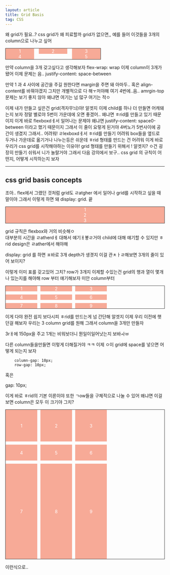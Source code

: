 ```yaml
---
layout: article
title: Grid Basis
tag: CSS
---
```


왜 grid가 필요..?
css grid가 왜 피료할까
grid가 없으면,,
예를 들어
이것들을 3개의 column으로 나누고 싶어

<div class="father">
    <div class="child">1</div>
    <div class="child">2</div>
    <div class="child">3</div>
    <div class="child">4</div>
    <div class="child">5</div>

</div>

<style>
    .father {
        width: 300px;
        border: 1px solid #333;
        display:flex;
        flex-wrap: wrap;
        justify-content: space-between;
    }

    .child {
        color: #fff;
        display: flex;
        justify-content:center;
        align-items: center;
        background: #F7AA97;
        flex-basis: 30%;
    }

</style>

만약 column을 3개 갖고싶다고 생각해보자
flex-wrap: wrap
이제 column이 3개가 됐어
이제 문제는 음..
justify-content: space-between

만약 1 과 4 사이에 공간을 주길 원한다면
margin을 주면 돼 아마두..
혹은 align-content를 바꿔야겠지
그치만 개별적으로 다 해ㅜ저야해
여기 4번에..음..
amrgin-top
문제는 보기 좋지 않아
왜냐면 여기는 넘 많구 여기는 적ㅇ

이제 내가 만들고 싶은건 grid(격자무늬)야! 알겟지
이제 child를 하나 더 만들면 어캐돼는지 보자
정말 별로야
5번이 가운데에 오면 좋겠어..
왜냐면 ㅎrid를 만들고 있기 때문이지
이게 바로 flexboxdㅔ서 일어나는 문제야
왜냐면
justify-content: space0-between 이라고 했기 때문이지 그래서 이 줄이 요렇게 된거야
4버노가 5번사이에 공간이 생겼지
그래서.. 어려워! ㄹlexboxdㅔ서 ㅎrid를 만들기 어려워
box들을 옆드로 두거나 가운데로 옮기거나
나누는등은 쉬운데
ㅎrid 형태를 만드는 건 어려워
이게 바로 우리가 css grid를 시작해야하는 이유야!
grid 형태를 만들기 위해서 ! 알겟지?
ㅇ건 굉장히 만들기 쉬워서 니가 놀랄거야
그래서 다음 강의에서 보구..
css grid 의 규칙이 어떤지, 어떻게 시작하는지 보자

---

## css grid basis concepts

조아.. flex에서 그랬던 것처럼
grid도 ㄹatgher 에서 일어나
grid를 시작하고 싶을 때 말이야
그래서 이렇게 하면 돼
display: grid. 끝

<div class="grid">
    <div class="item">1</div>
    <div class="item">2</div>
    <div class="item">3</div>
</div>

<style>
    .grid {
        border: 1px solid #333;
        display: grid;
    }

    .item {
        color: #fff;
        display: flex;
        justify-content:center;
        align-items: center;
        background: #F7AA97;
        flex-basis: 30%;
    }
</style>

grid 규칙은 flexbox와 거의 비슷해ㅇ\
대부분의 시간을 ㄹatherdㅔ 대해서 얘기ㅐ봏ㄹ거야
child에 대해 얘기할 수 있지만
ㅎrid design은 ㄹather에서 해야해

display: grid 를 하면 ㅍ바로 3개 depth가 생겻지
이걸 관ㅊㅏㄹ해보면 3개의 줄이 있어 보이지?

이렇게 이미 표를 갖고있어 그치?
row가 3개지
이제할 수있는건
grid의 행과 열이 몇개나 있는지를 해야해
row 부터 얘기해보자
미안 column부터

<div class="grid2">
    <div class="item2">1</div>
    <div class="item2">2</div>
    <div class="item2">3</div>
    <div class="item2">4</div>
    <div class="item2">5</div>
    <div class="item2">6</div>
    <div class="item2">7</div>
    <div class="item2">8</div>
    <div class="item2">9</div>

</div>

<style>
    .grid2 {
        border: 1px solid #333;
        display: grid;
        grid-template-columns: 100px 100px 100px;
        gap: 10px;
    }

    .item2 {
        color: #fff;
        display: flex;
        justify-content:center;
        align-items: center;
        background: #F7AA97;
        flex-basis: 30%;
    }
</style>

이게 다야
완전 쉽지
보다시피 ㅎrid를 만드는게 넘 간단해
알겟지
이제 우리 이전에 햇던걸 해보자
우리는 3 column grid를 원해
그래서 column을 3개만 만들자

3rㅐ에 150px을 주고 1개는 비워놧더니
뭔일이일어낫는지 보바ㅘㅂ

다른 column들을만들면 이렇게 더해질거야
ㅋㅋ
이제 ㅇ이 grid에 space를 넣으면 어떻게 되는지 보자


        column-gap: 10px;
        row-gap: 10px;


혹은

gap: 10px;

이게 바로 ㅎrid의 기본 이론이야 
또한 ㄱow들을 구체적으로 나눌 수 있어
왜냐면 이걸 보면 column은 모두 이 크기야 그치?



<div class="grid3">
    <div class="item3">1</div>
    <div class="item3">2</div>
    <div class="item3">3</div>
    <div class="item3">4</div>
    <div class="item3">5</div>
    <div class="item3">6</div>
    <div class="item3">7</div>
    <div class="item3">8</div>
    <div class="item3">9</div>

</div>

<style>
    .grid3 {
        border: 1px solid #333;
        display: grid;
        grid-template-columns: 100px 100px 100px;
        grid-template-rows: 100px 50px 300px;
        gap: 10px;
    }

    .item3 {
        color: #fff;
        display: flex;
        justify-content:center;
        align-items: center;
        background: #F7AA97;
        flex-basis: 30%;
    }
</style>

이런식으로.. 